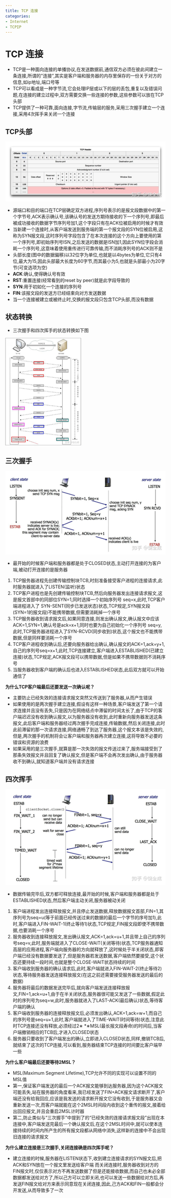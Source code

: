 ```yaml
---
title: TCP 连接
categories:
- Internet
- TCPIP
---
```

# TCP 连接

- TCP是一种面向连接的单播协议,在发送数据前,通信双方必须在彼此间建立一条连接,所谓的"连接”,其实是客户端和服务器的内存里保存的一份关于对方的信息,如ip地址,端口号等
- TCP可以看成是一种字节流,它会处理IP层或以下的层的丢包,重复以及错误问题,在连接的建立过程中,双方需要交换一些连接的参数,这些参数可以放在TCP头部
- TCP提供了一种可靠,面向连接,字节流,传输层的服务,采用三次握手建立一个连接,采用4次挥手来关闭一个连接

## TCP头部

![img](https://raw.githubusercontent.com/LuShan123888/Files/main/Pictures/2021-03-12-v2-8f5725f163d7f6390a75f3a2d337bc1c_1440w.jpg)

- 源端口和目的端口在TCP层确定双方进程,序列号表示的是报文段数据中的第一个字节号,ACK表示确认号,该确认号的发送方期待接收的下一个序列号,即最后被成功接收的数据字节序列号加1,这个字段只有在ACK位被启用的时候才有效
- 当新建一个连接时,从客户端发送到服务端的第一个报文段的SYN位被启用,这称为SYN报文段,这时序列号字段包含了在本次连接的这个方向上要使用的第一个序列号,即初始序列号ISN,之后发送的数据是ISN加1,因此SYN位字段会消耗一个序列号,这意味着使用重传进行可靠传输,而不消耗序列号的ACK则不是
- 头部长度(图中的数据偏移)以32位字为单位,也就是以4bytes为单位,它只有4位,最大为15,因此头部最大长度为60字节,而其最小为5,也就是头部最小为20字节(可变选项为空)
- **ACK**:确认,使得确认号有效
- **RST**:重置连接(经常看到的reset by peer)就是此字段导致的
- **SYN**:用于初如化一个连接的序列号
- **FIN**:该报文段的发送方已经结束向对方发送数据
- 当一个连接被建立或被终止时,交换的报文段只包含TCP头部,而没有数据

## 状态转换

- 三次握手和四次挥手的状态转换如下图

<img src="https://raw.githubusercontent.com/LuShan123888/Files/main/Pictures/2021-03-12-v2-e8aaab48ff996e5cd8a5b39dc450bd6a_1440w.jpg" alt="img" style="zoom: 33%;" />

## 三次握手

<img src="https://raw.githubusercontent.com/LuShan123888/Files/main/Pictures/2021-03-12-v2-07c065a0321f887ae69e269d8dda9f43_1440w.jpg" alt="img" style="zoom:50%;" />

- 最开始的时候客户端和服务器都是处于CLOSED状态,主动打开连接的为客户端,被动打开连接的是服务器

1. TCP服务器进程先创建传输控制块TCB,时刻准备接受客户进程的连接请求,此时服务器就进入了LISTEN(监听)状态
2. TCP客户进程也是先创建传输控制块TCB,然后向服务器发出连接请求报文,这是报文首部中的同部位SYN=1,同时选择一个初始序列号 seq=x,此时,TCP客户端进程进入了 SYN-SENT(同步已发送状态)状态,TCP规定,SYN报文段(SYN=1的报文段)不能携带数据,但需要消耗掉一个序号
3. TCP服务器收到请求报文后,如果同意连接,则发出确认报文,确认报文中应该 ACK=1,SYN=1,确认号是ack=x+1,同时也要为自己初始化一个序列号 seq=y,此时,TCP服务器进程进入了SYN-RCVD(同步收到)状态,这个报文也不能携带数据,但是同样要消耗一个序号
4. TCP客户进程收到确认后,还要向服务器给出确认,确认报文的ACK=1,ack=y+1,自己的序列号seq=x+1,此时,TCP连接建立,客户端进入ESTABLISHED(已建立连接)状态,TCP规定,ACK报文段可以携带数据,但是如果不携带数据则不消耗序号
5. 当服务器收到客户端的确认后也进入ESTABLISHED状态,此后双方就可以开始通信了

**为什么TCP客户端最后还要发送一次确认呢？**

- 主要防止已经失效的连接请求报文突然又传送到了服务器,从而产生错误
- 如果使用的是两次握手建立连接,假设有这样一种场景,客户端发送了第一个请求连接并且没有丢失,只是因为在网络结点中滞留的时间太长了,由于TCP的客户端迟迟没有收到确认报文,以为服务器没有收到,此时重新向服务器发送这条报文,此后客户端和服务器经过两次握手完成连接,传输数据,然后关闭连接,此时此前滞留的那一次请求连接,网络通畅了到达了服务器,这个报文本该是失效的,但是,两次握手的机制将会让客户端和服务器再次建立连接,这将导致不必要的错误和资源的浪费
- 如果采用的是三次握手,就算是那一次失效的报文传送过来了,服务端接受到了那条失效报文并且回复了确认报文,但是客户端不会再次发出确认,由于服务器收不到确认,就知道客户端并没有请求连接

## 四次挥手

<img src="https://raw.githubusercontent.com/LuShan123888/Files/main/Pictures/2021-03-12-v2-629f51f6f535ebd7683f944707b21d1e_1440w.jpg" alt="img" style="zoom:50%;" />

- 数据传输完毕后,双方都可释放连接,最开始的时候,客户端和服务器都是处于ESTABLISHED状态,然后客户端主动关闭,服务器被动关闭

1. 客户端进程发出连接释放报文,并且停止发送数据,释放数据报文首部,FIN=1,其序列号为seq=u(等于前面已经传送过来的数据的最后一个字节的序号加1),此时,客户端进入FIN-WAIT-1(终止等待1)状态,TCP规定,FIN报文段即使不携带数据,也要消耗一个序号
2. 服务器收到连接释放报文,发出确认报文,ACK=1,ack=u+1,并且带上自己的序列号seq=v,此时,服务端就进入了CLOSE-WAIT(关闭等待)状态,TCP服务器通知高层的应用进程,客户端向服务器的方向就释放了,这时候处于半关闭状态,即客户端已经没有数据要发送了,但是服务器若发送数据,客户端依然要接受,这个状态还要持续一段时间,也就是整个CLOSE-WAIT状态持续的时间
3. 客户端收到服务器的确认请求后,此时,客户端就进入FIN-WAIT-2(终止等待2)状态,等待服务器发送连接释放报文(在这之前还需要接受服务器发送的最后的数据)
4. 服务器将最后的数据发送完毕后,就向客户端发送连接释放报文,FIN=1,ack=u+1,由于在半关闭状态,服务器很可能又发送了一些数据,假定此时的序列号为seq=w,此时,服务器就进入了LAST-ACK(最后确认)状态,等待客户端的确认
5. 客户端收到服务器的连接释放报文后,必须发出确认,ACK=1,ack=w+1,而自己的序列号是seq=u+1,此时,客户端就进入了TIME-WAIT(时间等待)状态,注意此时TCP连接还没有释放,必须经过2∗ *∗MSL(最长报文段寿命)的时间后,当客户端撤销相应的TCB后,才进入CLOSED状态
6. 服务器只要收到了客户端发出的确认,立即进入CLOSED状态,同样,撤销TCB后,就结束了这次的TCP连接,可以看到,服务器结束TCP连接的时间要比客户端早一些

**为什么客户端最后还要等待2MSL？**

- MSL(Maximum Segment Lifetime),TCP允许不同的实现可以设置不同的MSL值
- 第一,保证客户端发送的最后一个ACK报文能够到达服务器,因为这个ACK报文可能丢失,站在服务器的角度看来,我已经发送了FIN+ACK报文请求断开了,客户端还没有给我回应,应该是我发送的请求断开报文它没有收到,于是服务器又会重新发送一次,而客户端就能在这个2MSL时间段内收到这个重传的报文,接着给出回应报文,并且会重启2MSL计时器
- 第二,防止类似与“三次握手”中提到了的“已经失效的连接请求报文段”出现在本连接中,客户端发送完最后一个确认报文后,在这个2MSL时间中,就可以使本连接持续的时间内所产生的所有报文段都从网络中消失,这样新的连接中不会出现旧连接的请求报文

**为什么建立连接是三次握手,关闭连接确是四次挥手呢？**

- 建立连接的时候,服务器在LISTEN状态下,收到建立连接请求的SYN报文后,把ACK和SYN放在一个报文里发送给客户端
    而关闭连接时,服务器收到对方的FIN报文时,仅仅表示对方不再发送数据了但是还能接收数据,而自己也未必全部数据都发送给对方了,所以己方可以立即关闭,也可以发送一些数据给对方后,再发送FIN报文给对方来表示同意现在关闭连接,因此,己方ACK和FIN一般都会分开发送,从而导致多了一次
